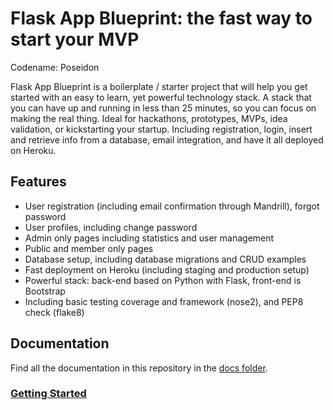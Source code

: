 # Flask App Blueprint: the fast way to start your MVP
Codename: Poseidon

Flask App Blueprint is a boilerplate / starter project that will help you get started with an easy to learn, yet powerful technology stack. A stack that you can have up and running in less than 25 minutes, so you can focus on making the real thing. Ideal for hackathons, prototypes, MVPs, idea validation, or kickstarting your startup. Including registration, login, insert and retrieve info from a database, email integration, and have it all deployed on Heroku.

## Features
* User registration (including email confirmation through Mandrill), forgot password
* User profiles, including change password
* Admin only pages including statistics and user management
* Public and member only pages
* Database setup, including database migrations and CRUD examples
* Fast deployment on Heroku (including staging and production setup)
* Powerful stack: back-end based on Python with Flask, front-end is Bootstrap
* Including basic testing coverage and framework (nose2), and PEP8 check (flake8)

## Documentation
Find all the documentation in this repository in the [docs folder](docs/README.md).

### [Getting Started](docs/getting-started.md)
